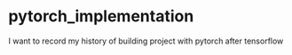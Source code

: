 # pytorch_implementation 
I want to record my history of building project with pytorch after tensorflow
